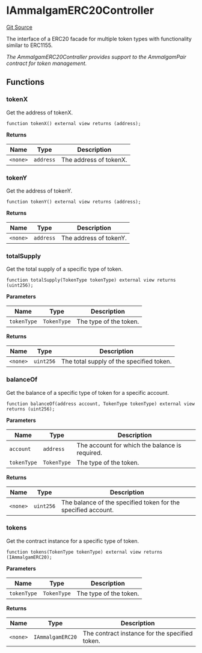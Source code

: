 # IAmmalgamERC20Controller
[Git Source](https://github.com/Ammalgam-Protocol/core-v1/blob/6642ecf302d69320796403bcb5da0c96165f00bd/contracts/interfaces/tokens/IAmmalgamERC20Controller.sol)

The interface of a ERC20 facade for multiple token types with functionality similar to ERC1155.

*The AmmalgamERC20Contraller provides support to the AmmalgamPair contract for token management.*


## Functions
### tokenX

Get the address of tokenX.


```solidity
function tokenX() external view returns (address);
```
**Returns**

|Name|Type|Description|
|----|----|-----------|
|`<none>`|`address`|The address of tokenX.|


### tokenY

Get the address of tokenY.


```solidity
function tokenY() external view returns (address);
```
**Returns**

|Name|Type|Description|
|----|----|-----------|
|`<none>`|`address`|The address of tokenY.|


### totalSupply

Get the total supply of a specific type of token.


```solidity
function totalSupply(TokenType tokenType) external view returns (uint256);
```
**Parameters**

|Name|Type|Description|
|----|----|-----------|
|`tokenType`|`TokenType`|The type of the token.|

**Returns**

|Name|Type|Description|
|----|----|-----------|
|`<none>`|`uint256`|The total supply of the specified token.|


### balanceOf

Get the balance of a specific type of token for a specific account.


```solidity
function balanceOf(address account, TokenType tokenType) external view returns (uint256);
```
**Parameters**

|Name|Type|Description|
|----|----|-----------|
|`account`|`address`|The account for which the balance is required.|
|`tokenType`|`TokenType`|The type of the token.|

**Returns**

|Name|Type|Description|
|----|----|-----------|
|`<none>`|`uint256`|The balance of the specified token for the specified account.|


### tokens

Get the contract instance for a specific type of token.


```solidity
function tokens(TokenType tokenType) external view returns (IAmmalgamERC20);
```
**Parameters**

|Name|Type|Description|
|----|----|-----------|
|`tokenType`|`TokenType`|The type of the token.|

**Returns**

|Name|Type|Description|
|----|----|-----------|
|`<none>`|`IAmmalgamERC20`|The contract instance for the specified token.|


